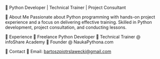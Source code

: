 🚀 Python Developer | Technical Trainer | Project Consultant

🔹 About Me
Passionate about Python programming with hands-on project experience and a focus on delivering effective training. Skilled in Python development, project consultation, and conducting lessons.

🔹 Experience
🌟 Freelance Python Developer
🌟 Technical Trainer @ infoShare Academy
🌟 Founder @ NaukaPythona.com

🔹 Contact
📧 Email: bartoszpiotrslawecki@gmail.com
